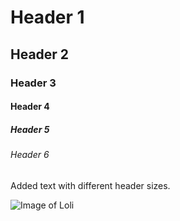 #  Header 1
## Header 2
### Header 3
#### Header 4
##### Header 5
###### Header 6

Added text with different header sizes.

![Image of Loli](https://user-images.githubusercontent.com/129085322/236437813-85a4cf9f-9be9-47d4-a162-b6179bfb23d2.jpg)
